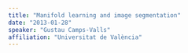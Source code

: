 ```yaml
---
title: "Manifold learning and image segmentation"
date: "2013-01-28"
speaker: "Gustau Camps-Valls"
affiliation: "Universitat de València"
---
```


